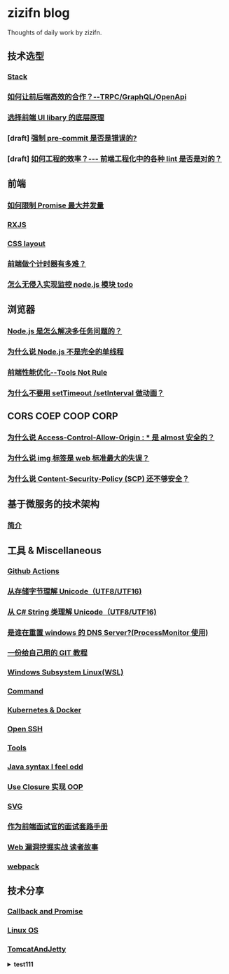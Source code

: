 # zizifn blog

Thoughts of daily work by zizifn.

## 技术选型

### [Stack](./stack/readme.md)

### [如何让前后端高效的合作？--TRPC/GraphQL/OpenApi](./froentend/trpc-graphql-openapi/readme.md)

### [选择前端 UI libary 的底层原理](./froentend/ui-libary/readme.md)

### [draft] [强制 pre-commit 是否是错误的?](./froentend/opinions/pre-commit.md)

### [draft] [如何工程的效率？--- 前端工程化中的各种 lint 是否是对的？](./froentend/opinions/over-engineer.md)

## 前端

### [如何限制 Promise 最大并发量](./froentend/generator/async-concurrency.md)

### [RXJS](./Miscellaneous/rxjs/readme.md)

### [CSS layout](./froentend/css_layout.md)

### [前端做个计时器有多难？](./froentend/timer/timer.md)

### [怎么无侵入实现监控 node.js 模块 todo](./froentend/opentel/readme.md)

## 浏览器

### [Node.js 是怎么解决多任务问题的？](froentend/eventloop/eventloop.md)

### [为什么说 Node.js 不是完全的单线程](froentend/eventloop/node-single-threading.md)

### [前端性能优化--Tools Not Rule](./froentend/browser/前端性能优化.md)

### [为什么不要用 setTimeout /setInterval 做动画？](TODO)

## CORS COEP COOP CORP

### [为什么说 Access-Control-Allow-Origin : \* 是 almost 安全的？](./corss-origin/CORS1.md)

### [为什么说 img 标签是 web 标准最大的失误？](./corss-origin/CORS2-img.md)

### [为什么说 Content-Security-Policy (SCP) 还不够安全？](./corss-origin/CORP.md)

## 基于微服务的技术架构

### [简介](./架构/intro.md)

## 工具 & Miscellaneous

### [Github Actions](.\Miscellaneous\github-actions\readme.md)

### [从存储字节理解 Unicode（UTF8/UTF16)](./Miscellaneous/Unicode/Unicode.md)

### [从 C# String 类理解 Unicode（UTF8/UTF16)](./Miscellaneous/Unicode/UnicodeCSharp.md)

### [是谁在重置 windows 的 DNS Server?(ProcessMonitor 使用)](./Miscellaneous/ProcessMonitor.md)

### [一份给自己用的 GIT 教程](./Miscellaneous/git/readme.md)

### [Windows Subsystem Linux(WSL)](./Miscellaneous/WSL.MD)

### [Command](./Command/readme.md)

### [Kubernetes & Docker](./Kubernetes/readme.md)

### [Open SSH](./Miscellaneous/ssh.md)

### [Tools](./Miscellaneous/Tools.md)

### [Java syntax I feel odd](./Miscellaneous/Java.md)

### [Use Closure 实现 OOP](./Miscellaneous/closure/closure.md)

### [SVG](./Miscellaneous/svg/svg.md)

### [作为前端面试官的面试套路手册](./interview/interview.md)

### [Web 漏洞挖掘实战 读者故事](极客时间/Web漏洞挖掘实战.md)

### [webpack](./webpack/readme.md)

## 技术分享

### [Callback and Promise](./Callback_Promise_obser/readme.md)

### [Linux OS](./oslearn/readme.md)

### [TomcatAndJetty](./TomcatAndJetty/readme.md)

<details><summary><b>test111</b></summary>
1. test 
</details>
